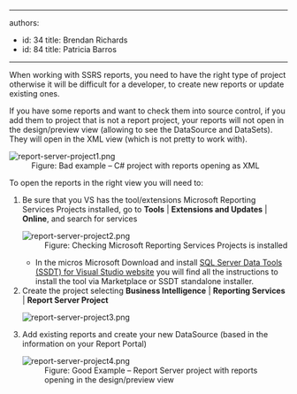 

---
authors:
  - id: 34
    title: Brendan Richards
  - id: 84
    title: Patricia Barros
---




<span class='intro'> <p>When working with SSRS reports, you need to have the right type of project otherwise it will be difficult for a developer, to create new reports or update existing ones.<br></p><p>If you have some reports and want to check them into source control, if you add them to project that is not a report project, your reports will not open in the design/preview view (allowing to see the DataSource and DataSets). They will open in the XML view (which is not pretty to work with).</p> </span>

<dl class="badImage"><dt><img src="/PublishingImages/report-server-project1.png" alt="report-server-project1.png" /></dt><dd>Figure&#58; Bad example – C# project with reports opening as XML</dd></dl><p>To open the reports in the right view you will need to&#58;</p><ol><li>Be sure that you VS has the tool/extensions Microsoft Reporting Services Projects installed, go to <b>Tools</b> | <b>Extensions and Updates</b> | <b>Online</b>,&#160;and search for services<br>
<dl class="image"><dt><img src="/PublishingImages/report-server-project2.png" alt="report-server-project2.png" /></dt><dd>Figure&#58; Checking Microsoft Reporting Services Projects is installed</dd></dl><ul><li>In the micros&#160;Microsoft Download and install <a href="https&#58;//docs.microsoft.com/en-us/sql/ssdt/download-sql-server-data-tools-ssdt?view=sql-server-2017">SQL Server Data Tools (SSDT) for Visual Studio website</a> you will find all the instructions to install the tool via Marketplace or SSDT standalone installer.</li></ul></li><li>Create the project selecting <b>Business Intelligence</b> | <b>Reporting Services </b>| <b>Report Server Project</b><br>
<dl class="image"><dt><img src="/PublishingImages/report-server-project3.png" alt="report-server-project3.png" /></dt></dl></li><li>Add existing reports and create your new DataSource (based in the information on your Report Portal)<br>
<dl class="goodImage"><dt><img src="/PublishingImages/report-server-project4.png" alt="report-server-project4.png" /></dt><dd>Figure&#58; Good Example – Report Server project with reports opening in the design/preview view </dd></dl></li></ol><br>


